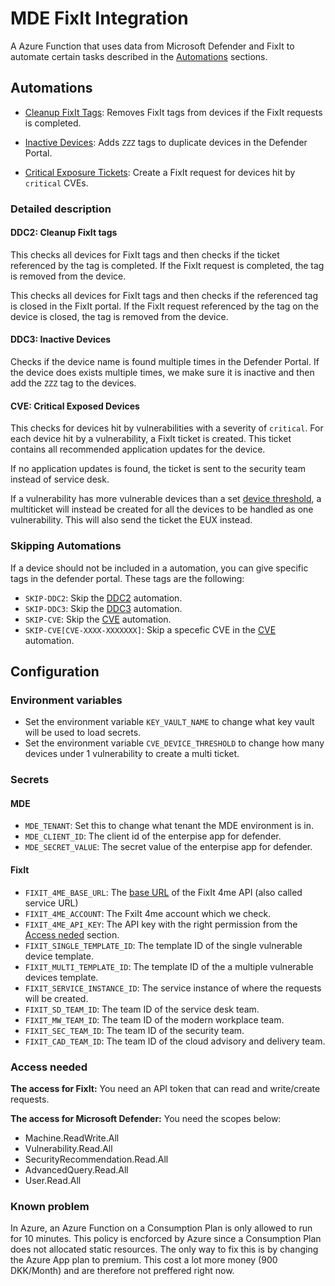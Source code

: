 # MDE FixIt Integration

A Azure Function that uses data from Microsoft Defender and FixIt to automate certain tasks described in the [Automations](#automations) sections.

## Automations

- [Cleanup FixIt Tags](#ddc2-cleanup-fixit-tags): Removes FixIt tags from devices if the FixIt requests is completed.

- [Inactive Devices](#ddc3-inactive-devices): Adds `ZZZ` tags to duplicate devices in the Defender Portal.

- [Critical Exposure Tickets](#cve-critical-exposed-devices): Create a FixIt request for devices hit by `critical` CVEs.

### Detailed description

#### DDC2: Cleanup FixIt tags

This checks all devices for FixIt tags and then checks if the ticket referenced by the tag is completed. If the FixIt request is completed, the tag is removed from the device.

This checks all devices for FixIt tags and then checks if the referenced tag is closed in the FixIt portal. If the FixIt request referenced by the tag on the device is closed, the tag is removed from the device.

#### DDC3: Inactive Devices

Checks if the device name is found multiple times in the Defender Portal. If the device does exists multiple times, we make sure it is inactive and then add the `ZZZ` tag to the devices.

#### CVE: Critical Exposed Devices

This checks for devices hit by vulnerabilities with a severity of `critical`. For each device hit by a vulnerability, a FixIt ticket is created. This ticket contains all recommended application updates for the device.

If no application updates is found, the ticket is sent to the security team instead of service desk.

If a vulnerability has more vulnerable devices than a set [device threshold](#environment-variables), a multiticket will instead be created for all the devices to be handled as one vulnerability. This will also send the ticket the EUX instead.

### Skipping Automations

If a device should not be included in a automation, you can give specific tags in the defender portal. These tags are the following:

- `SKIP-DDC2`: Skip the [DDC2](#ddc2-cleanup-fixit-tags) automation.
- `SKIP-DDC3`: Skip the [DDC3](#ddc3-inactive-devices) automation.
- `SKIP-CVE`: Skip the [CVE](#cve-critical-exposed-devices) automation.
- `SKIP-CVE[CVE-XXXX-XXXXXXX]`: Skip a specefic CVE in the [CVE](#cve-critical-exposed-devices) automation.

## Configuration

### Environment variables

- Set the environment variable `KEY_VAULT_NAME` to change what key vault will be used to load secrets.
- Set the environment variable `CVE_DEVICE_THRESHOLD` to change how many devices under 1 vulnerability to create a multi ticket.

### Secrets

#### MDE

- `MDE_TENANT`: Set this to change what tenant the MDE environment is in.
- `MDE_CLIENT_ID`: The client id of the enterpise app for defender.
- `MDE_SECRET_VALUE`: The secret value of the enterpise app for defender.

#### FixIt

- `FIXIT_4ME_BASE_URL`: The [base URL](https://developer.4me.com/v1/) of the FixIt 4me API (also called service URL)
- `FIXIT_4ME_ACCOUNT`: The FxiIt 4me account which we check.
- `FIXIT_4ME_API_KEY`: The API key with the right permission from the [Access neded](#access-needed) section.
- `FIXIT_SINGLE_TEMPLATE_ID`: The template ID of the single vulnerable device template.
- `FIXIT_MULTI_TEMPLATE_ID`: The template ID of the a multiple vulnerable devices template.
- `FIXIT_SERVICE_INSTANCE_ID`: The service instance of where the requests will be created.
- `FIXIT_SD_TEAM_ID`: The team ID of the service desk team.
- `FIXIT_MW_TEAM_ID`: The team ID of the modern workplace team.
- `FIXIT_SEC_TEAM_ID`: The team ID of the security team.
- `FIXIT_CAD_TEAM_ID`: The team ID of the cloud advisory and delivery team.

### Access needed

**The access for FixIt:** You need an API token that can read and write/create requests.

**The access for Microsoft Defender:** You need the scopes below:

- Machine.ReadWrite.All
- Vulnerability.Read.All
- SecurityRecommendation.Read.All
- AdvancedQuery.Read.All
- User.Read.All

### Known problem

In Azure, an Azure Function on a Consumption Plan is only allowed to run for 10 minutes.
This policy is encforced by Azure since a Consumption Plan does not allocated static resources.
The only way to fix this is by changing the Azure App plan to premium. This cost a lot more
money (900 DKK/Month) and are therefore not preffered right now.

